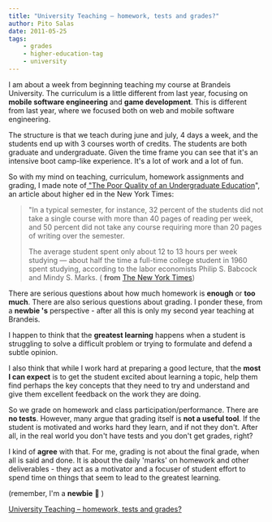 ```yaml
---
title: "University Teaching – homework, tests and grades?"
author: Pito Salas
date: 2011-05-25
tags:
    - grades
    - higher-education-tag
    - university
---
```




I am about a week from beginning teaching my course at Brandeis University.
The curriculum is a little different from last year, focusing on **mobile
software engineering** and **game development**. This is different from last
year, where we focused both on web and mobile software engineering.

The structure is that we teach during june and july, 4 days a week, and the
students end up with 3 courses worth of credits. The students are both
graduate and undergraduate. Given the time frame you can see that it's an
intensive boot camp-like experience. It's a lot of work and a lot of fun.

So with my mind on teaching, curriculum, homework assignments and grading, I
made note of[ "The Poor Quality of an Undergraduate
Education](<http://www.nytimes.com/2011/05/15/opinion/15arum.html?_r=1>)", an
article about higher ed in the New York Times:

> "In a typical semester, for instance, 32 percent of the students did not
> take a single course with more than 40 pages of reading per week, and 50
> percent did not take any course requiring more than 20 pages of writing over
> the semester.
>
> The average student spent only about 12 to 13 hours per week studying —
> about half the time a full-time college student in 1960 spent studying,
> according to the labor economists Philip S. Babcock and Mindy S. Marks. (
> **from** [The New York
> Times](<http://www.nytimes.com/2011/05/15/opinion/15arum.html?_r=1>))

There are serious questions about how much homework is **enough** or **too
much**. There are also serious questions about grading. I ponder these, from a
**newbie 's** perspective - after all this is only my second year teaching at
Brandeis.

I happen to think that the **greatest learning** happens when a student is
struggling to solve a difficult problem or trying to formulate and defend a
subtle opinion.

I also think that while I work hard at preparing a good lecture, that the
**most I can expect** is to get the student excited about learning a topic,
help them find perhaps the key concepts that they need to try and understand
and give them excellent feedback on the work they are doing.

So we grade on homework and class participation/performance. There are **no
tests**. However, many argue that grading itself is **not a useful tool**. If
the student is motivated and works hard they learn, and if not they don't.
After all, in the real world you don't have tests and you don't get grades,
right?

I kind of **agree** with that. For me, grading is not about the final grade,
when all is said and done. It is about the daily 'marks' on homework and other
deliverables - they act as a motivator and a focuser of student effort to
spend time on things that seem to lead to the greatest learning.

(remember, I'm a **newbie** 🙂 )


[University Teaching – homework, tests and grades?](None)
